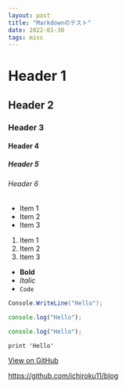 ```yaml
---
layout: post
title: "Markdownのテスト"
date: 2022-01-30
tags: misc
---
```


# Header 1
## Header 2
### Header 3
#### Header 4
##### Header 5
###### Header 6

- Item 1
- Item 2
- Item 3

1. Item 1
2. Item 2
3. Item 3

- **Bold**
- _Italic_
- `Code`

```csharp
Console.WriteLine("Hello");
```

```ts
console.log("Hello");
```

```js
console.log("Hello");
```

```tsql
print 'Hello'
```

[View on GitHub](https://github.com/ichiroku11/blog)

<https://github.com/ichiroku11/blog>